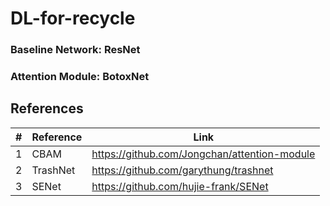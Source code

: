 DL-for-recycle
==============
### Baseline Network: ResNet
### Attention Module: BotoxNet

References
----------
| # | Reference | Link |
|---|-----------|------|
| 1 | CBAM      | https://github.com/Jongchan/attention-module |
| 2 | TrashNet  | https://github.com/garythung/trashnet |
| 3 | SENet     | https://github.com/hujie-frank/SENet |
